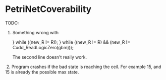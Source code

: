 # PetriNetCoverability

TODO: 
  1. Something wrong with 
 
      } while ((new_R != R)); 
      } while ((new_R != R) && (new_R != Cudd_ReadLogicZero(gbm)));
   
      The second line doesn't really work.
      
  2. Program crashes if the bad state is reaching the ceil. For example 15, and 15 is already the possible max state.

